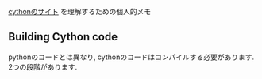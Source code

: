 [cythonのサイト](http://docs.cython.org/en/latest/src/quickstart/build.html) を理解するための個人的メモ

## Building Cython code

pythonのコードとは異なり, cythonのコードはコンパイルする必要があります. 2つの段階があります.
